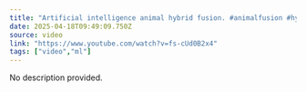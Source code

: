 ```yaml
---
title: "Artificial intelligence animal hybrid fusion. #animalfusion #hybrids #animals #fusion #shorts"
date: 2025-04-18T09:49:09.750Z
source: video
link: "https://www.youtube.com/watch?v=fs-cUd0B2x4"
tags: ["video","ml"]
---
```

No description provided.
